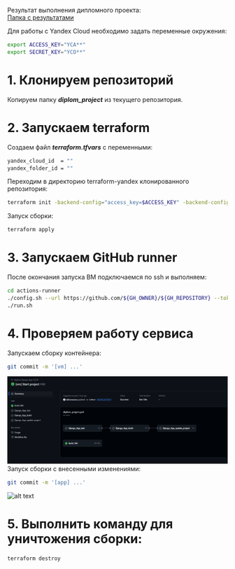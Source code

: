Результат выполнения дипломного проекта:<br />
[Папка с результатами](images)

Для работы с Yandex Cloud необходимо задать переменные окружения:
```bash
export ACCESS_KEY="YCA**"
export SECRET_KEY="YCO**"
```

# 1. Клонируем репозиторий

Копируем папку ***diplom_project*** из текущего репозитория.

# 2. Запускаем terraform

Создаем файл ***terraform.tfvars*** с переменными:
```bash
yandex_cloud_id  = ""
yandex_folder_id = ""
```

Переходим в директорию terraform-yandex клонированного репозитория:
```bash
terraform init -backend-config="access_key=$ACCESS_KEY" -backend-config="secret_key=$SECRET_KEY" 
```
Запуск сборки:
```bash
terraform apply
```
# 3. Запускаем GitHub runner

После окончания запуска ВМ подключаемся по ssh и выполняем:
```bash
cd actions-runner
./config.sh --url https://github.com/${GH_OWNER}/${GH_REPOSITORY} --token ${REG_TOKEN}
./run.sh
```
# 4. Проверяем работу сервиса

Запускаем сборку контейнера:
```bash
git commit -m '[vm] ...'
```
![alt text](images/06.png)
Запуск сборки с внесенными изменениями:
```bash
git commit -m '[app] ...'
```
![alt text](images/18.png)

# 5. Выполнить команду для уничтожения сборки:
```bash
terraform destroy
```
